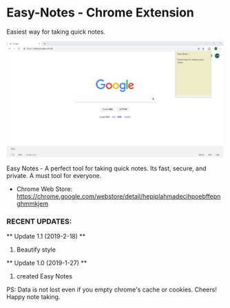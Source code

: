 # Easy-Notes - Chrome Extension

Easiest way for taking quick notes.

![](img/2019-02-18-12-51-37.png)

Easy Notes - A perfect tool for taking quick notes. Its fast, secure, and private. A must tool for everyone. 

- Chrome Web Store: https://chrome.google.com/webstore/detail/hepiplahmadecihpoebffepnghmmkjem

### RECENT UPDATES:

** Update 1.1 (2019-2-18) **
1. Beautify style

** Update 1.0 (2019-1-27) **
1. created Easy Notes


PS: Data is not lost even if you empty chrome's cache or cookies. Cheers! Happy note taking.